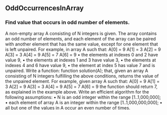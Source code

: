 ## OddOccurrencesInArray

### Find value that occurs in odd number of elements.

A non-empty array A consisting of N integers is given. The array contains an odd number of elements, and each element of the array can be paired with another element that has the same value, except for one element that is left unpaired.
For example, in array A such that:
A[0] = 9 A[1] = 3 A[2] = 9 A[3] = 3 A[4] = 9 A[5] = 7 A[6] = 9
    • the elements at indexes 0 and 2 have value 9,
    • the elements at indexes 1 and 3 have value 3,
    • the elements at indexes 4 and 6 have value 9,
    • the element at index 5 has value 7 and is unpaired.
Write a function:
function solution(A);
that, given an array A consisting of N integers fulfilling the above conditions, returns the value of the unpaired element.
For example, given array A such that:
A[0] = 9 A[1] = 3 A[2] = 9 A[3] = 3 A[4] = 9 A[5] = 7 A[6] = 9
the function should return 7, as explained in the example above.
Write an efficient algorithm for the following assumptions:
    • N is an odd integer within the range [1..1,000,000];
    • each element of array A is an integer within the range [1..1,000,000,000];
    • all but one of the values in A occur an even number of times.

